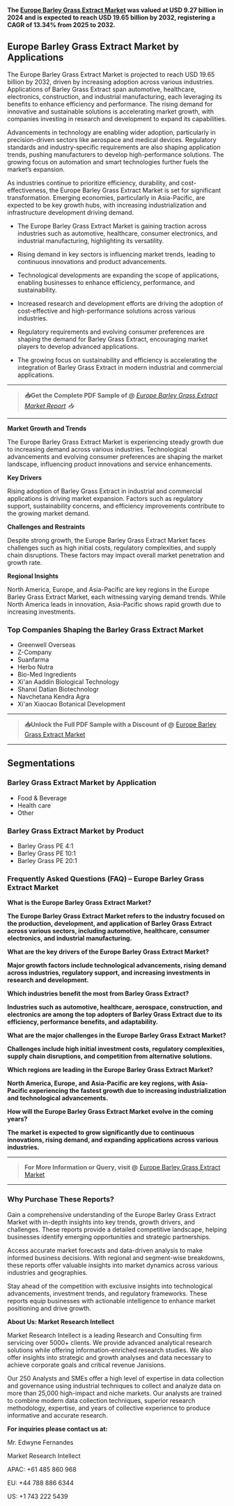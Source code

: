 <p><strong>The <a href="https://www.marketresearchintellect.com/download-sample/?rid=473264&amp;utm_source=Pulse-April-Europe&amp;utm_medium=852">Europe Barley Grass Extract Market</a> was valued at USD 9.27 billion in 2024 and is expected to reach USD 19.65 billion by 2032, registering a CAGR of 13.34% from 2025 to 2032.</strong></p><h2>Europe Barley Grass Extract Market by Applications&nbsp;</h2><p><p>The Europe Barley Grass Extract Market is projected to reach USD 19.65 billion by 2032, driven by increasing adoption across various industries. Applications of Barley Grass Extract span automotive, healthcare, electronics, construction, and industrial manufacturing, each leveraging its benefits to enhance efficiency and performance. The rising demand for innovative and sustainable solutions is accelerating market growth, with companies investing in research and development to expand its capabilities.</p><p>Advancements in technology are enabling wider adoption, particularly in precision-driven sectors like aerospace and medical devices. Regulatory standards and industry-specific requirements are also shaping application trends, pushing manufacturers to develop high-performance solutions. The growing focus on automation and smart technologies further fuels the market&rsquo;s expansion.</p><p>As industries continue to prioritize efficiency, durability, and cost-effectiveness, the Europe Barley Grass Extract Market is set for significant transformation. Emerging economies, particularly in Asia-Pacific, are expected to be key growth hubs, with increasing industrialization and infrastructure development driving demand.</p></p><ul><li><p>The Europe Barley Grass Extract Market is gaining traction across industries such as automotive, healthcare, consumer electronics, and industrial manufacturing, highlighting its versatility.</p></li><li><p>Rising demand in key sectors is influencing market trends, leading to continuous innovations and product advancements.</p></li><li><p>Technological developments are expanding the scope of applications, enabling businesses to enhance efficiency, performance, and sustainability.</p></li><li><p>Increased research and development efforts are driving the adoption of cost-effective and high-performance solutions across various industries.</p></li><li><p>Regulatory requirements and evolving consumer preferences are shaping the demand for Barley Grass Extract, encouraging market players to develop advanced applications.</p></li><li><p>The growing focus on sustainability and efficiency is accelerating the integration of Barley Grass Extract in modern industrial and commercial applications.</p></li></ul><hr /><blockquote><p><strong><span class="font-[700]">📥Get the Complete PDF Sample of @ </span></strong><em><span class="font-[700]"><a href="https://www.marketresearchintellect.com/download-sample/?rid=473264&amp;utm_source=Pulse-April-Europe&amp;utm_medium=852" target="_blank" data-tracking-control-name="article-ssr-frontend-pulse_little-text-block" data-tracking-will-navigate="" data-test-link="">Europe Barley Grass Extract Market Report</a>&nbsp;📥</span></em></p></blockquote><hr /><p class="" data-start="77" data-end="360"><strong data-start="77" data-end="105">Market Growth and Trends</strong></p><p class="" data-start="77" data-end="360">The Europe Barley Grass Extract Market is experiencing steady growth due to increasing demand across various industries. Technological advancements and evolving consumer preferences are shaping the market landscape, influencing product innovations and service enhancements.</p><p class="" data-start="362" data-end="606"><strong data-start="362" data-end="377">Key Drivers</strong></p><p class="" data-start="362" data-end="606">Rising adoption of Barley Grass Extract in industrial and commercial applications is driving market expansion. Factors such as regulatory support, sustainability concerns, and efficiency improvements contribute to the growing market demand.</p><p class="" data-start="608" data-end="849"><strong data-start="608" data-end="637">Challenges and Restraints</strong></p><p class="" data-start="608" data-end="849">Despite strong growth, the Europe Barley Grass Extract Market faces challenges such as high initial costs, regulatory complexities, and supply chain disruptions. These factors may impact overall market penetration and growth rate.</p><p class="" data-start="851" data-end="1095"><strong data-start="851" data-end="872">Regional Insights</strong></p><p class="" data-start="851" data-end="1095">North America, Europe, and Asia-Pacific are key regions in the Europe Barley Grass Extract Market, each witnessing varying demand trends. While North America leads in innovation, Asia-Pacific shows rapid growth due to increasing investments.</p><p><h3>Top Companies Shaping the Barley Grass Extract Market </h3><ul><li>Greenwell Overseas</li><li>Z-Company</li><li>Suanfarma</li><li>Herbo Nutra</li><li>Bio-Med Ingredients</li><li>Xi'an Aaddin Biological Technology</li><li>Shanxi Datian Biotechnologr</li><li>Navchetana Kendra Agra</li><li>Xi'an Xiaocao Botanical Development</li></ul></p><hr /><blockquote><p><strong>📥Unlock the Full PDF Sample with a Discount of @</strong> <a href="https://www.marketresearchintellect.com/ask-for-discount/?rid=473264&amp;utm_source=Pulse-April-Europe&amp;utm_medium=852">Europe Barley Grass Extract Market</a></p></blockquote><hr /><p><h2>Segmentations</h2><h3>Barley Grass Extract Market by Application</h3><ul><li>Food & Beverage</li><li>Health care</li><li>Other</li></ul><h3>Barley Grass Extract Market by Product</h3><ul><li>Barley Grass PE 4:1</li><li>Barley Grass PE 10:1</li><li>Barley Grass PE 20:1</li></ul></p><h3><strong>Frequently Asked Questions (FAQ) &ndash; Europe Barley Grass Extract Market</strong></h3><p><strong>What is the Europe Barley Grass Extract Market?</strong></p><p><strong>The Europe Barley Grass Extract Market refers to the industry focused on the production, development, and application of Barley Grass Extract across various sectors, including automotive, healthcare, consumer electronics, and industrial manufacturing.</strong></p><p><strong>What are the key drivers of the Europe Barley Grass Extract Market?</strong></p><p><strong>Major growth factors include technological advancements, rising demand across industries, regulatory support, and increasing investments in research and development.</strong></p><p><strong>Which industries benefit the most from Barley Grass Extract?</strong></p><p><strong>Industries such as automotive, healthcare, aerospace, construction, and electronics are among the top adopters of Barley Grass Extract due to its efficiency, performance benefits, and adaptability.</strong></p><p><strong>What are the major challenges in the Europe Barley Grass Extract Market?</strong></p><p><strong>Challenges include high initial investment costs, regulatory complexities, supply chain disruptions, and competition from alternative solutions.</strong></p><p><strong>Which regions are leading in the Europe Barley Grass Extract Market?</strong></p><p><strong>North America, Europe, and Asia-Pacific are key regions, with Asia-Pacific experiencing the fastest growth due to increasing industrialization and technological advancements.</strong></p><p><strong>How will the Europe Barley Grass Extract Market evolve in the coming years?</strong></p><p><strong>The market is expected to grow significantly due to continuous innovations, rising demand, and expanding applications across various industries.</strong></p><hr /><blockquote><p><span class="font-[700]"><strong>For More Information or Query, visit&nbsp;@</strong>&nbsp;</span><span class="font-[700]"><a href="https://www.marketresearchintellect.com/product/barley-grass-extract-market-size-and-forecast/?utm_source=Linkedin&utm_medium=852" target="_blank" data-tracking-control-name="article-ssr-frontend-pulse_little-text-block" data-tracking-will-navigate="" data-test-link="">Europe Barley Grass Extract Market</a></span></p></blockquote><hr /><h3><strong data-start="0" data-end="31">Why Purchase These Reports?</strong></h3><p class="" data-start="35" data-end="297">Gain a comprehensive understanding of the Europe Barley Grass Extract Market with in-depth insights into key trends, growth drivers, and challenges. These reports provide a detailed competitive landscape, helping businesses identify emerging opportunities and strategic partnerships.</p><p class="" data-start="299" data-end="540">Access accurate market forecasts and data-driven analysis to make informed business decisions. With regional and segment-wise breakdowns, these reports offer valuable insights into market dynamics across various industries and geographies.</p><p class="" data-start="542" data-end="784">Stay ahead of the competition with exclusive insights into technological advancements, investment trends, and regulatory frameworks. These reports equip businesses with actionable intelligence to enhance market positioning and drive growth.</p><p><strong><span class="font-[700]">About Us: Market Research Intellect</span></strong></p><p><span class="">Market Research Intellect is a leading Research and Consulting firm servicing over 5000+ clients. We provide advanced analytical research solutions while offering information-enriched research studies.&nbsp;</span>We also offer insights into strategic and growth analyses and data necessary to achieve corporate goals and critical revenue Janisions.</p><p><span class="">Our 250 Analysts and SMEs offer a high level of expertise in data collection and governance using industrial techniques to collect and analyze data on more than 25,000 high-impact and niche markets. Our analysts are trained to combine modern data collection techniques, superior research methodology, expertise, and years of collective experience to produce informative and accurate research.</span></p><p><strong>For inquiries please contact us at:</strong></p><p>Mr. Edwyne Fernandes</p><p>Market Research Intellect</p><p>APAC: +61 485 860 968</p><p>EU: +44 788 886 6344</p><p>US: +1 743 222 5439</p>